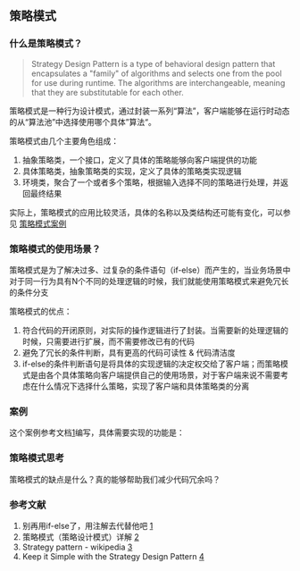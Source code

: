 ## 策略模式

### 什么是策略模式？
> Strategy Design Pattern is a type of behavioral design pattern that encapsulates a "family" of algorithms and selects one from the pool for use during runtime. The algorithms are interchangeable, meaning that they are substitutable for each other.

策略模式是一种行为设计模式，通过封装一系列“算法”，客户端能够在运行时动态的从“算法池”中选择使用哪个具体”算法“。

策略模式由几个主要角色组成：
1. 抽象策略类，一个接口，定义了具体的策略能够向客户端提供的功能
2. 具体策略类，抽象策略类的实现，定义了具体的策略类实现逻辑
3. 环境类，聚合了一个或者多个策略，根据输入选择不同的策略进行处理，并返回最终结果

实际上，策略模式的应用比较灵活，具体的名称以及类结构还可能有变化，可以参见 [策略模式案例](#案例)

### 策略模式的使用场景？
策略模式是为了解决过多、过复杂的条件语句（if-else）而产生的，当业务场景中对于同一行为具有N个不同的处理逻辑的时候，我们就能使用策略模式来避免冗长的条件分支

策略模式的优点：
1. 符合代码的开闭原则，对实际的操作逻辑进行了封装。当需要新的处理逻辑的时候，只需要进行扩展，而不需要修改已有的代码
2. 避免了冗长的条件判断，具有更高的代码可读性 & 代码清洁度
3. if-else的条件判断语句是将具体的实现逻辑的决定权交给了客户端；而策略模式是由各个具体策略向客户端提供自己的使用场景，对于客户端来说不需要考虑在什么情况下选择什么策略，实现了客户端和具体策略类的分离

### 案例
这个案例参考文档[1]编写，具体需要实现的功能是：
### 策略模式思考
策略模式的缺点是什么？真的能够帮助我们减少代码冗余吗？

### 参考文献
1. 别再用if-else了，用注解去代替他吧 [1]
2. 策略模式（策略设计模式）详解 [2]
3. Strategy pattern - wikipedia [3]
4. Keep it Simple with the Strategy Design Pattern [4]

[1]: https://mp.weixin.qq.com/s?__biz=MzI3NzE0NjcwMg==&mid=2650132597&idx=1&sn=7275307700792ec3b2486e3fd9c44097&chksm=f36bcd54c41c44429bc4f37618f17a67f8f892b6ad99149a00c6474f04a03b4097d4a2fbec7c&&xtrack=1&scene=90&subscene=93&sessionid=1592712191&clicktime=1592712203&enterid=1592712203#rd "别再用if-else了，用注解去代替他吧"
[2]: http://c.biancheng.net/view/1378.html "策略模式（策略设计模式）详解"
[3]: https://en.wikipedia.org/wiki/Strategy_pattern "strategy pattern (wikipedia)"
[4]: https://blog.bitsrc.io/keep-it-simple-with-the-strategy-design-pattern-c36a14c985e9 "Keep it Simple with the Strategy Design Pattern"